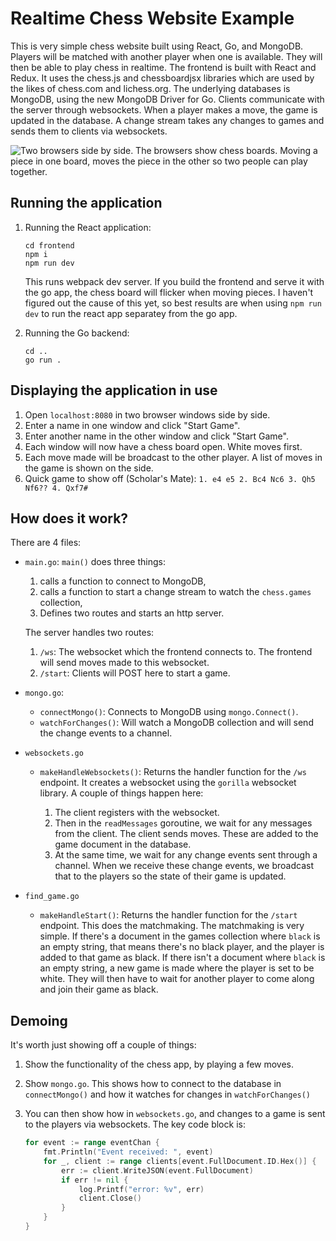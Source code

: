 # Realtime Chess Website Example

This is very simple chess website built using React, Go, and MongoDB. Players will be matched with another player when one is available. They will then be able to play chess in realtime. The frontend is built with React and Redux. It uses the chess.js and chessboardjsx libraries which are used by the likes of chess.com and lichess.org. The underlying databases is MongoDB, using the new MongoDB Driver for Go. Clients communicate with the server through websockets. When a player makes a move, the game is updated in the database. A change stream takes any changes to games and sends them to clients via websockets.

![Two browsers side by side. The browsers show chess boards. Moving a piece in one board, moves the piece in the other so two people can play together.](./example.gif)

## Running the application

1. Running the React application:

    ```
    cd frontend
    npm i 
    npm run dev
    ```

    This runs webpack dev server. If you build the frontend and serve it with the go app, the chess board will flicker when moving pieces. I haven't figured out the cause of this yet, so best results are when using `npm run dev` to run the react app separatey from the go app. 

2. Running the Go backend:

    ```
    cd ..
    go run .
    ```

## Displaying the application in use

1. Open `localhost:8080` in two browser windows side by side.
2. Enter a name in one window and click "Start Game".
3. Enter another name in the other window and click "Start Game".
4. Each window will now have a chess board open. White moves first.
5. Each move made will be broadcast to the other player. A list of moves in the game is shown on the side.
6. Quick game to show off (Scholar's Mate): `1. e4 e5 2. Bc4 Nc6 3. Qh5 Nf6?? 4. Qxf7#`

## How does it work?

There are 4 files:

- `main.go`: `main()` does three things:
    1. calls a function to connect to MongoDB, 
    2. calls a function to start a change stream to watch the `chess.games` collection,
    3. Defines two routes and starts an http server.

    The server handles two routes:

    1. `/ws`: The websocket which the frontend connects to. The frontend will send moves made to this websocket.
    2. `/start`: Clients will POST here to start a game. 

- `mongo.go`:
    - `connectMongo()`: Connects to MongoDB using `mongo.Connect()`.
    - `watchForChanges()`: Will watch a MongoDB collection and will send the change events to a channel.

- `websockets.go`
    - `makeHandleWebsockets()`: Returns the handler function for the `/ws` endpoint. It creates a websocket using the `gorilla` websocket library. A couple of things happen here:

        1. The client registers with the websocket.
        2. Then in the `readMessages` goroutine, we wait for any messages from the client. The client sends moves. These are added to the game document in the database.
        3. At the same time, we wait for any change events sent through a channel. When we receive these change events, we broadcast that to the players so the state of their game is updated.


- `find_game.go`
    - `makeHandleStart()`: Returns the handler function for the `/start` endpoint. This does the matchmaking. The matchmaking is very simple. If there's a document in the games collection where `black` is an empty string, that means there's no black player, and the player is added to that game as black. If there isn't a document where `black` is an empty string, a new game is made where the player is set to be white. They will then have to wait for another player to come along and join their game as black.

## Demoing

It's worth just showing off a couple of things:

1. Show the functionality of the chess app, by playing a few moves.
2. Show `mongo.go`. This shows how to connect to the database in `connectMongo()` and how it watches for changes in `watchForChanges()`
3. You can then show how in `websockets.go`, and changes to a game is sent to the players via websockets. The key code block is:

    ```go
    for event := range eventChan {
        fmt.Println("Event received: ", event)
        for _, client := range clients[event.FullDocument.ID.Hex()] {
            err := client.WriteJSON(event.FullDocument)
            if err != nil {
                log.Printf("error: %v", err)
                client.Close()
            }
        }
    }
    ```
